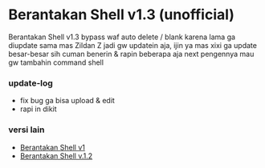 # Berantakan Shell v1.3 (unofficial)
Berantakan Shell v1.3 bypass waf auto delete / blank
karena lama ga diupdate sama mas Zildan Z jadi gw updatein aja, ijin ya mas xixi 
ga update besar-besar sih cuman benerin & rapin beberapa aja
next pengennya mau gw tambahin command shell

### update-log
- fix bug ga bisa upload & edit
- rapi in dikit

### versi lain
- [Berantakan Shell v1](https://www.jawabaratcyber.com/2023/05/shell-bypass-403-semua-security.html)
- [Berantakan Shell v.1.2](https://www.jawabaratcyber.com/2023/05/shell-bypass-403-berantakan-v12.html)
